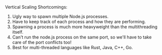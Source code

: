 Vertical Scaling Shortcomings:
1. Ugly way to spawn multiple Node.js processes.
2. Have to keep track of each process and how they are performing.
3. Spawning a process is much more heavyweight than the multithreading itself.
4. Can't run the node.js process on the same port, so we'll have to take care of the port conflicts too!
5. Best for multi-threaded languages like Rust, Java, C++, Go.
